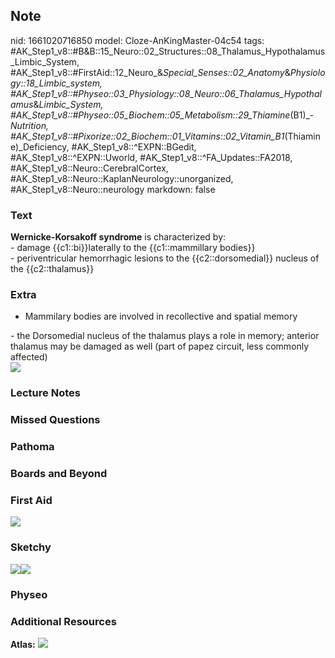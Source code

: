 ## Note
nid: 1661020716850
model: Cloze-AnKingMaster-04c54
tags: #AK_Step1_v8::#B&B::15_Neuro::02_Structures::08_Thalamus_Hypothalamus_Limbic_System, #AK_Step1_v8::#FirstAid::12_Neuro_&_Special_Senses::02_Anatomy_&_Physiology::18_Limbic_system, #AK_Step1_v8::#Physeo::03_Physiology::08_Neuro::06_Thalamus_Hypothalamus_&_Limbic_System, #AK_Step1_v8::#Physeo::05_Biochem::05_Metabolism::29_Thiamine_(B1)_-_Nutrition, #AK_Step1_v8::#Pixorize::02_Biochem::01_Vitamins::02_Vitamin_B1_(Thiamine)_Deficiency, #AK_Step1_v8::^EXPN::BGedit, #AK_Step1_v8::^EXPN::Uworld, #AK_Step1_v8::^FA_Updates::FA2018, #AK_Step1_v8::Neuro::CerebralCortex, #AK_Step1_v8::Neuro::KaplanNeurology::unorganized, #AK_Step1_v8::Neuro::neurology
markdown: false

### Text
<div>
  <b>Wernicke-Korsakoff syndrome</b> is characterized by:
</div>
<div>
  - damage {{c1::bi}}laterally to the {{c1::mammillary bodies}}
</div>
<div>
  - periventricular hemorrhagic lesions to the {{c2::dorsomedial}}
  nucleus of the {{c2::thalamus}}
</div>

### Extra
- Mammilary bodies are involved in recollective and spatial memory
<div>
  - the Dorsomedial nucleus of the thalamus plays a role in memory;
  anterior thalamus may be damaged as well (part of papez circuit,
  less commonly affected)
</div>
<div><img src="paste-14770392530945.jpg"></div>

### Lecture Notes


### Missed Questions


### Pathoma


### Boards and Beyond


### First Aid
<img src="tmpHJY_CY.png">

### Sketchy
<img src=
"Vitamin%20B1%20(Thiamine)%20Deficiency%20copy.jpg"><img src= 
"Vitamin%20B1%20(Thiamine)%20Deficiency.jpg">

### Physeo


### Additional Resources
<b>Atlas:</b> <img src="tmph7IZN7.png">
